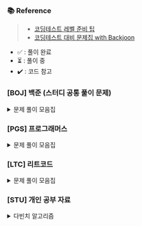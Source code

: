 
### 📚 Reference
> - [코딩테스트 레벨 준비 팁](https://haesoo9410.tistory.com/351)
> - [코딩테스트 대비 문제집 with Backjoon](https://github.com/tony9402/baekjoon)

- ✅ : 풀이 완료
- ⏳ : 풀이 중
- ✔️ : 코드 참고

### [BOJ] 백준 (스터디 공통 풀이 문제)

<details>
    <summary>문제 풀이 모음집</summary>
  </br>
    
  |코드 번호|이름|난이도|풀이 유형|풀이 코드|풀이 시간|상태|고려할 내용|
  |:------:|:------|:------:|:------|:------|:------|:------:|:------:|
  |**_20061_**|  [모노미노도미노2](https://www.acmicpc.net/problem/20061)|골드 2|	`구현`|	[01_모노미노도미노2.py](./[BOJ]/week05/01_모노미노도미노.py)|	00:00:00.00|⏳| |
  |**_1461_**| [스도쿠](https://www.acmicpc.net/problem/2239)|골드 4| `구현`, `백트래킹`|	[02_스도쿠.py](./[BOJ]/week05/02_스도쿠.py)|00:00:00:00|||
  |**_13549_**|  [숨바꼭질3](https://www.acmicpc.net/problem/13549)|골드 5|	`그래프`|	[02_숨바꼭질3.py](./[BOJ]/week01/02_숨바꼭질3.py)|	00:00:00.00| | |
  |**_25401_**|  [카드바꾸기](https://www.acmicpc.net/problem/25401)|골드 5|	`브루트포스`|	[03_카드바꾸기.py](./[BOJ]/week01/03_카드바꾸기.py)|	04:12:00.00|✔️| |logic|
  |**_11501_**|  [주식](https://www.acmicpc.net/problem/11501)|실버 2|	`그리디 알고리즘`|	[04_주식.py](./[BOJ]/week01/04_주식.py)|	1:42:00.00| ✔️| 시간복잡도 고려|
  |**_0379_**|  [입국심사](https://www.acmicpc.net/problem/3079)|골드 5|	`이분 검색`|	[01_입국심사.py](./[BOJ]/week02/01_입국심사.py)|0:56:00.00| ✅| |
  |**_2075_**|  [N번째 큰수](https://www.acmicpc.net/problem/2075)|실버 3|	`Priority queue`, 	`정렬` |	[02_N번째큰수.py](./[BOJ]/week02/02_N번째큰수.py)|0:41:00.00|✅| |
  |**_12919_**|  [A와 B2](https://www.acmicpc.net/problem/12919)|골드 5|	`Brute force`, 	`재귀(Recursive)` |	[03_A와B2.py](./[BOJ]/week02/03_A와B2.py)|1:29:00.00| ✔️| |
  |**_1644_**|  [소수의 연속합](https://www.acmicpc.net/problem/1644)|골드 3|	`에라토스테네스의 체`, 	`슬라이딩 윈도우` |	[01_소수의연속합.py](./[BOJ]/week03/01_소수의연속합.py)|1:58:00.00| ✔️| sliding window 조건|
  |**_16234_**|  [인구이동](https://www.acmicpc.net/problem/16234)|골드 4|	`DFS`, `BFS`, `그래프 탐색` |	[02_인구이동.py](./[BOJ]/week03/02_인구이동.py)|3:14:00.00|✔️| 인접노드 -> BFS/DFS|
  |**_2467_**|  [용액](https://www.acmicpc.net/problem/2467)|골드 5|	`이분탐색`, `투포인터` |	[01_용액.py](./[BOJ]/week04/01_용액.py)|1:28:00:00|✅|투포인터 |
  |**_1461_**| [도서관](https://www.acmicpc.net/problem/1461)|골드 4|	`그리디알고리즘`, `정렬` |	[02_도서관.py](./[BOJ]/week04/02_도서관.py)|1:42:00:00|✔️|음수, 양수 왜 놔눠야하는지|

</details>

### [PGS] 프로그래머스

<details>
    <summary>문제 풀이 모음집</summary>
  </br>
  
  |코드 번호|이름|난이도|풀이 유형|풀이 코드|풀이 시간|상태|
  |:------:|:------|:------:|:------|:------|:------|:------:|
  |**_159993_**| [미로찾기](https://school.programmers.co.kr/learn/courses/30/lessons/159993)|Lv 2|	`-`|	[01_미로찾기.py](./[PGS]/01_미로찾기.py)|	02:44:00.00|⏳|


</details>

### [LTC] 리트코드

<details>
    <summary>문제 풀이 모음집</summary>
  </br>
  
  |코드 번호|이름|난이도|풀이 유형|풀이 코드|풀이 시간|상태|
  |:------:|:------|:------:|:------|:------|:------|:------:|
  |**_1672_**|	[Richest Customer Wealth](https://leetcode.com/problems/richest-customer-wealth/)|	Easy |	`Array`|	[1672_Richest_Customer_Wealth.py](./[LTC]/Array/1672_Richest_Customer_Wealth.py)|	00:16:38.00|✅|

</details>

### [STU] 개인 공부 자료
<details>
    <summary>다빈치 알고리즘</summary>
  </br>
  
  |코드 번호|이름|난이도|풀이 유형|풀이 코드|풀이 시간|상태|
  |:------:|:------|:------:|:------|:------|:------|:------:|
  |**_8393_**|	[합](https://www.acmicpc.net/problem/8393)|	브론즈 5|	`수학`|	[01_sum.py](./[STU]/davinci_algorithm/basic/01_math/01_sum.py)|	00:01:38.00|✅|
  |**_10818_**|	[최소, 최대](https://www.acmicpc.net/problem/10818)|	브론즈 3|	`수학`|	[02_min_max.py](./[STU]/davinci_algorithm/basic/01_math/02_min_max.py)|	00:09:16.00|✅|
  |**_29608_**|	[에라토스테네스의 체](https://www.acmicpc.net/problem/2960)|	실버 4|	`수학`|	[04_eratostenes.py](./[STU]/davinci_algorithm/basic/01_math/04_eratostenes.py)|	00:37:00.00|✔️|
  |**_14215_**|	[세 막대](https://www.acmicpc.net/problem/14215)|	브론즈 3|	`수학`|	[06_세막대.py](./[STU]/davinci_algorithm/basic/01_math/06_세막대.py)|	00:11:00.00| ✅|
  |**_1002_**|  [터렛](https://www.acmicpc.net/problem/1002)|	실버 3|	`수학`|	[07_터렛.py](./[STU]/davinci_algorithm/basic/01_math/07_터렛.py)|	01:13:00.00| ✔️|
  |**_2292_**|  [벌집](https://www.acmicpc.net/problem/2292)|	브론즈 2|	`수학`|	[08_벌집.py](./[STU]/davinci_algorithm/basic/01_math/08_벌집.py)|	00:26:00.00| ✅| 
  |**_4673_**|  [셀프 넘버](https://www.acmicpc.net/problem/4673)|실버 5|	`수학`|	[09_셀프넘버.py](./[STU]/davinci_algorithm/basic/01_math/09_셀프넘버.py)|	01:21:00.00| ✔️| 
  |**_17618_**|  [신기한 수](https://www.acmicpc.net/problem/17618)|브론즈 3|	`수학`|	[10_신기한수.py](./[STU]/davinci_algorithm/basic/01_math/10_신기한수.py)|	00:12:00.00| ✅| 
  |**_2577_**|  [숫자의 개수](https://www.acmicpc.net/problem/2577)|브론즈 2|	`수학`|	[11_숫자의개수.py](./[STU]/davinci_algorithm/basic/01_math/11_숫자의개수.py)|	00:11:00.00| ✅| 
  |**_2750_**|  [수 정렬하기](https://www.acmicpc.net/problem/2750)|브론즈 2|	`정렬`|	[01_수정렬.py](./[STU]/davinci_algorithm/basic/02_array/01_수정렬.py)|	00:10:00.00| ✅| 
  |**_10825_**|  [국영수](https://www.acmicpc.net/problem/10825)|실버 4|	`정렬`|	[02_국영수.py](./[STU]/davinci_algorithm/basic/02_array/02_국영수.py)|	01:38:00.00| ✔️|
  |**_10875_**|  [팩토리얼](https://www.acmicpc.net/problem/10872)|브론즈 2|	`재귀함수`|	[01_팩토리얼.py](./[STU]/davinci_algorithm/basic/03_recursion/01_팩토리얼.py)|	00:22:00.00| ✅| 
  |**_17478_**|  [재귀함수가 뭔가요?](https://www.acmicpc.net/problem/17478)|실버 5|	`재귀함수`|	[03_재귀함수가뭔가요.py](./[STU]/davinci_algorithm/basic/03_recursion/03_재귀함수가뭔가요.py)|	00:40:00.00| ✔️| 
  |**_10813_**|  [공바꾸기](https://www.acmicpc.net/problem/10813)|브론즈 2|	`자료구조`|	[01_공바꾸기.py](./[STU]/davinci_algorithm/basic/04_data_structure/01_공바꾸기.py)|	00:00:00.00| | 
  |**_10828_**|  [스택](https://www.acmicpc.net/problem/10828)|실버 4|	`자료구조`|	[02_스택.py](./[STU]/davinci_algorithm/basic/04_data_structure/02_스택.py)|	00:32:00.00|✅| 
  |**_11866_**|  [요세푸스 문제0](https://www.acmicpc.net/problem/11866)|실버 4|	`자료구조`|	[03_요세푸스.py](./[STU]/davinci_algorithm/basic/04_data_structure/03_요세푸스.py)|	01:23:00.00| ✔️| 
  |**_1436_**|  [영화감독 숌](https://www.acmicpc.net/problem/1436)|실버 5|	`브루트 포스`|	[01_영화감독숌.py](./[STU]/davinci_algorithm/basic/05_brute_force/01_영화감독숌.py)|	00:28:00.00| ✔️| 
  |**_2798_**|  [블랙잭](https://www.acmicpc.net/problem/2798)|브론즈 2|	`브루트 포스`|	[02_블랙잭.py](./[STU]/davinci_algorithm/basic/05_brute_force/02_블랙잭.py)|	00:21:00.00|✅ | 
  |**_17614_**|  [369](https://www.acmicpc.net/problem/17614)|브론즈 3|	`브루트 포스`|	[03_369.py](./[STU]/davinci_algorithm/basic/05_brute_force/03_369.py)|	00:39:00.00|✅ | 
  |**_28215_**|  [대피소](https://www.acmicpc.net/problem/28215)|실버 4|	`브루트 포스`|	[04_대피소.py](./[STU]/davinci_algorithm/basic/05_brute_force/04_대피소.py)|	02:11:00.00|✔️|
  |**_2531_**|  [회전초밥](https://www.acmicpc.net/problem/2531)|실버 1|	`브루트 포스`|	[05_회전초밥.py](./[STU]/davinci_algorithm/basic/05_brute_force/05_회전초밥.py)|	02:02:00.00| ✔️|
  |**_17608_**|  [막대기](https://www.acmicpc.net/problem/17608)|	브론즈 2|	`구현`|	[08_벌집.py](./[STU]/davinci_algorithm/basic/07_implement/01_막대기.py)|	00:19:00.00|✅|
  |**_19939_**|  [박 터트리기](https://www.acmicpc.net/problem/19939)|실버 4|	`구현`|	[02_박터트리기.py](./[STU]/davinci_algorithm/basic/07_implement/02_박터트리기.py)|	00:00:00.00|✔️|
  |**_25304_**|  [영수증](https://www.acmicpc.net/problem/25304)|	브론즈 4|	`수학`|	[12_영수증.py](./[STU]/davinci_algorithm/basic/01_math/12_영수증.py)|	00:28:00.00|✅|
  |**_2562_**|  [최대값](https://www.acmicpc.net/problem/2562)|	브론즈 4|	`구현`|	[03_최대값.py](./[STU]/davinci_algorithm/basic/07_implement/03_최대값.py)|00:29:00.00|✅|





</details>


<!-- 
format
|**_2292_**|  [벌집](https://www.acmicpc.net/problem/2292)|	브론즈 2|	`수학`|	[08_벌집.py](./[STU]/davinci_algorithm/basic/01_math/08_벌집.py)|	00:00:00.00| | |
-->